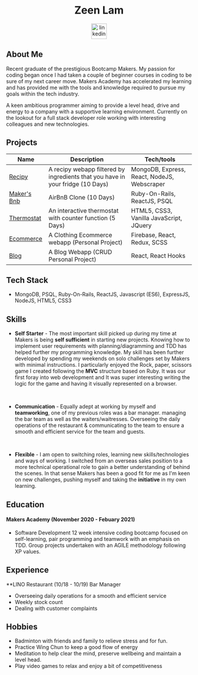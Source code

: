 <!DOCTYPE html>

<h1 align = "center">Zeen Lam</h1>
<p align="center">
<a href="https://www.linkedin.com/in/zeen-lam/">
<img src="https://www.iconfinder.com/data/icons/free-social-icons/67/linkedin_circle_color-512.png" alt="linkedin" hspace="50" height="42" width="42"></a></p>
  
## About Me
Recent graduate of the prestigious Bootcamp Makers. My passion for coding began once I had taken a couple of beginner courses in coding to be sure of my next career move. Makers Academy has accelerated my learning and has provided me with the tools and knowledge required to pursue my goals within the tech industry. 

A keen ambitious programmer aiming to provide a level head, drive and energy to a company with a supportive learning environment. Currently on the lookout for a full stack developer role working with interesting colleagues and new technologies.

## Projects

| Name                         | Description       | Tech/tools        |
| ---------------------------- | ----------------- | ----------------- |
| [Recipy](https://github.com/AJSMonty/Recipy) | A recipy webapp filtered by ingredients that you have in your fridge (10 Days) | MongoDB, Express, React, NodeJS, Webscraper |
| [Maker's Bnb](https://github.com/ZeenLamDev/MakersBnB) | AirBnB Clone (10 Days) | Ruby-On-Rails, ReactJS, PSQL |
| [Thermostat](https://github.com/ZeenLamDev/theremostatchallenge) | An interactive thermostat with counter function (5 Days) | HTML5, CSS3, Vanilla JavaScript, JQuery |
| [Ecommerce](https://github.com/ZeenLamDev/shop) | A Clothing Ecommerce webapp (Personal Project) | Firebase, React, Redux, SCSS |
| [Blog](https://github.com/ZeenLamDev/Blog) | A Blog Webapp (CRUD Personal Project) | React, React Hooks |

## Tech Stack

- MongoDB, PSQL, Ruby-On-Rails, ReactJS, Javascript (ES6), ExpressJS, NodeJS, HTML5, CSS3

## Skills 

- **Self Starter** - The most important skill picked up during my time at Makers is being **self sufficient** in starting new projects. Knowing how to implement user requirements with planning/diagramming and TDD has helped further my programming knowledge. My skill has been further developed by spending my weekends on solo challenges set by Makers with minimal instructions. I particularly enjoyed the Rock, paper, scissors game I created following the **MVC** structure based on Ruby. It was our first foray into web development and It was super interesting writing the logic for the game and having it visually represented on a browser.
<br>

- **Communication** - Equally adept at working by myself and **teamworking**, one of my previous roles was a bar manager. managing the bar team as well as the waiters/waitresses. Overseeing the daily operations of the restaurant & communicating to the team to ensure a smooth and efficient service for the team and guests.
<br>

- **Flexible** - I am open to switching roles, learning new skills/technologies and ways of working. I switched from an overseas sales position to a more technical operational role to gain a better understanding of behind the scenes. In that sense Makers has been a good fit for me as I'm keen on new challenges, pushing myself and taking the **initiative** in my own learning.

## Education

#### Makers Academy (November 2020 - Febuary 2021)
- Software Development
12 week intensive coding bootcamp focused on self-learning, pair programming and teamwork with an emphasis on TDD. Group projects undertaken with an AGILE methodology following XP values.

## **Experience**

**LINO Restaurant (10/18 - 10/19) Bar Manager

- Overseeing daily operations for a smooth and efficient service
- Weekly stock count
- Dealing with customer complaints

## Hobbies

- Badminton with friends and family to relieve stress and for fun.
- Practice Wing Chun to keep a good flow of energy
- Meditation to help clear the mind, preserve wellbeing and maintain a level head.
- Play video games to relax and enjoy a bit of competitiveness 
